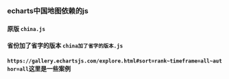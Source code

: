 ### echarts中国地图依赖的js

#### 原版 `china.js`

#### 省份加了省字的版本 `china加了省字的版本.js`

#### `https://gallery.echartsjs.com/explore.html#sort=rank~timeframe=all~author=all`这里是一些案例

